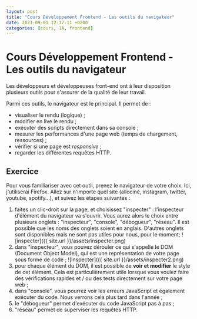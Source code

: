 ```yaml
---
layout: post
title: "Cours Développement Frontend - Les outils du navigateur"
date: 2021-09-01 12:17:11 +0200
categories: [cours, 1A, frontend]
---
```

# Cours Développement Frontend - Les outils du navigateur
Les développeurs et développeuses front-end ont à leur disposition plusieurs outils pour s'assurer de la qualité de leur travail.

Parmi ces outils, le navigateur est le principal. Il permet de :
- visualiser le rendu (logique) ;
- modifier en live le rendu ;
- exécuter des scripts directement dans sa console ;
- mesurer les performances d'une page web (temps de chargement, ressources) ;
- vérifier si une page est *responsive* ;
- regarder les différentes requêtes HTTP.

## Exercice
Pour vous familiariser avec cet outil, prenez le navigateur de votre choix. Ici, j'utiliserai Firefox.
Allez sur n'importe quel site (allociné, instagram, twitter, youtube, spotify...), et suivez les étapes suivantes :

 1. faites un clic-droit sur la page, et choisissez "inspecter" : l'inspecteur d'élément du navigateur va s'ouvrir. Vous aurez alors le choix entre plusieurs onglets : "inspecteur", "console", "débogueur", "réseau". Il est possible que les noms des onglets soient en anglais. D'autres onglets sont disponibles mais ne sont pas utiles pour nous, pour le moment;
 ![inspecter]({{ site.url }}/assets/inspecter.png)
 2. dans "inspecteur", vous pouvez dérouler ce qui s'appelle le DOM (Document Object Model), qui est une représentation de votre page sous forme de code ;
 ![inspecter]({{ site.url }}/assets/inspecter2.png)
 3. pour chaque élément du DOM, il est possible de **voir et modifier** le style de cet élément. Cela est particulièrement utile lorsque vous voulez faire des vérifications rapides et / ou des tests directement sur votre page web ;
 4. dans "console", vous pourrez voir les erreurs JavaScript et également exécuter du code. Nous verrons cela plus tard dans l'année ;
 5. le "débogueur" permet d'exécuter du code JavaScript pas à pas ;
 6. "réseau" permet de superviser les requêtes HTTP.


